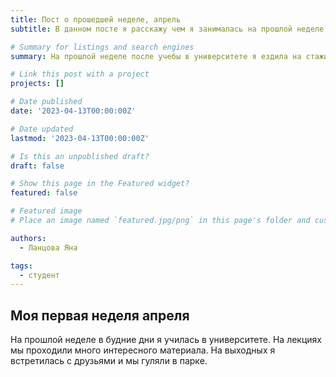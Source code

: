 ```yaml
---
title: Пост о прошедшей неделе, апрель
subtitle: В данном посте я расскажу чем я занималась на прошлой неделе.

# Summary for listings and search engines
summary: На прошлой неделе после учебы в университете я ездила на стажировку. На выходных я ходила на мастер класс, а также посетила кружок по математике.

# Link this post with a project
projects: []

# Date published
date: '2023-04-13T00:00:00Z'

# Date updated
lastmod: '2023-04-13T00:00:00Z'

# Is this an unpublished draft?
draft: false

# Show this page in the Featured widget?
featured: false

# Featured image
# Place an image named `featured.jpg/png` in this page's folder and customize its options here.

authors:
  - Ланцова Яна

tags:
  - студент
---
```


## Моя первая неделя апреля

На прошлой неделе в будние дни я училась в университете. На лекциях мы проходили много интересного материала. На выходных я встретилась с друзьями и мы гуляли в парке. 

